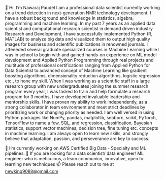 👋 Hi, I’m Nawaraj Paudel
I am a professional data scientist currently working on a trend detection in next-generation NMR technology development. I have a robust background and knowledge 
in statistics, algebra, programming and machine learning. In my past 7 years as an applied data scientist and computational research scientist in demand driven industry Research and 
Development, I have successfully implemented Python (R, MATLAB) to analyze big data and visualized them to output high quality images for business and scientific
publications in renowned journals. I atteneded several graduate specialized courses in Machine Learning while I was in school to begin with and gained hands-on 
experience on ML model development and Applied Python Programming through real projects and multitude of professional certifications ranging from Applied Python for
Data Scientist  to advanced concept of Machine Learning like gradient boosting algorithms, dimensionality reduction algorithms, logistic regression etc., to hone my skill.
When I was working as a scientific staff in a large research group with new undergraduates joining the summer research program every year, I was tasked to train and help formulate a
research program for 3 months, I have developed invaluable leadership and mentorship skills. I have proven my ability to work independently, as a strong collaborator in
team environment and meet strict deadlines by prioritizing work or changing priority as needed. I am well versed in using Python packages like NumPy, pandas, matplotlib,
seaborn, scikit, PyTorch, TensorFlow to name a few, SQL, and regression, classification, Bayesian statistics, support vector machines, decision tree, fine tuning etc.
concepts in machine learning. I am always open to learn new skills, and strongly believe that adaptation, passion, and perseverance are key to success.

🌱 I’m currently working on AWS Certified Big Data - Specialty and ML pipelines.
💞️ If you are looking for a data scientist/ data engineer/ ML engineer who is meticulous, a team communion, innovative, open to learning new techniques
📫 Please reach out to me at newking9088@gmail.com

<!---
newking9088/newking9088 is a ✨ special ✨ repository because its `README.md` (this file) appears on your GitHub profile.
You can click the Preview link to take a look at your changes.
--->
